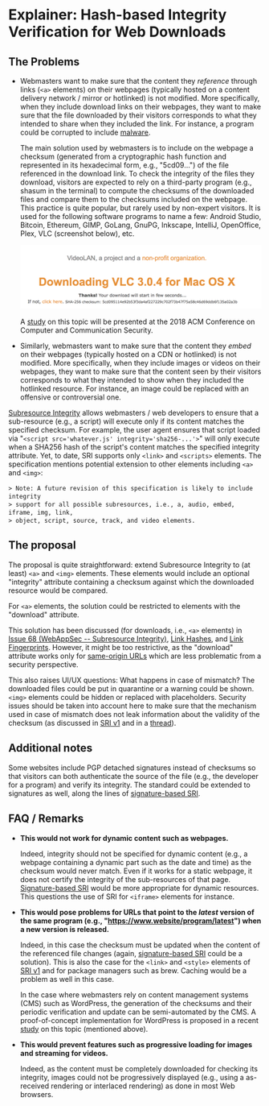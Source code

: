 # Explainer: Hash-based Integrity Verification for Web Downloads

## The Problems

*   Webmasters want to make sure that the content they _reference_  through links (`<a>` elements) on their webpages (typically hosted on a content delivery network / mirror or hotlinked) is not modified. More specifically, when they include download links on their webpages, they want to make sure that the file downloaded by their visitors corresponds to what they intended to share when they included the link. For instance, a program could be corrupted to include [malware][Keydnap].

	The main solution used by webmasters is to include on the webpage a checksum (generated from a cryptographic hash function and represented in its hexadecimal form, e.g., "5cd09...") of the file referenced in the download link. To check the integrity of the files they download, visitors are expected to rely on a third-party program (e.g., shasum in the terminal) to compute the checksums of the downloaded files and compare them to the checksums included on the webpage. This practice is quite popular, but rarely used by non-expert visitors. It is used for the following software programs to name a few: Android Studio, Bitcoin, Ethereum, GIMP, GoLang, GnuPG, Inkscape, IntelliJ, OpenOffice, Plex, VLC (screenshot below), etc.
	
	![Screenshot of VLC's download webpage featuring a SHA-1 checksum](vlc.png)

	A [study][CCS] on this topic will be presented at the 2018 ACM Conference on Computer and Communication Security.

*   Similarly, webmasters want to make sure that the content they _embed_ on their webpages (typically hosted on a CDN or hotlinked) is not modified. More specifically, when they include images or videos on their webpages, they want to make sure that the content seen by their visitors corresponds to what they intended to show when they included the hotlinked resource. For instance, an image could be replaced with an offensive or controversial one.

[Subresource Integrity][SRI] allows webmasters / web developers to ensure that a sub-resource (e.g., a script) will execute only
    if its content matches the specified checksum. For example, the user agent ensures that script loaded via
    "`<script src='whatever.js' integrity='sha256-...'>`" will only execute when a SHA256 hash of
    the script's content matches the specified integrity attribute. Yet, to date, SRI supports only `<link>` and `<scripts>` elements. The specification mentions potential extension to other elements including `<a>` and `<img>`:
    
    > Note: A future revision of this specification is likely to include integrity
    > support for all possible subresources, i.e., a, audio, embed, iframe, img, link,
    > object, script, source, track, and video elements.


## The proposal
The proposal is quite straightforward: extend Subresource Integrity to (at least) `<a>` and `<img>` elements. These elements would include an optional "integrity" attribute containing a checksum against which the downloaded resource would be compared.

For `<a>` elements, the solution could be restricted to elements with the "download" attribute. 

This solution has been discussed (for downloads, i.e., `<a>` elements) in [Issue 68 (WebAppSec -- Subresource Integrity)][SRI68], [Link Hashes][LinkHashes], and [Link Fingerprints][LinkFingerprints]. However, it might be too restrictive, as the "download" attribute works only for [same-origin URLs][download-same-origin] which are less problematic from a security perspective.

This also raises UI/UX questions: What happens in case of mismatch? The downloaded files could be put in quarantine or a warning could be shown. `<img>` elements could be hidden or replaced with placeholders. Security issues should be taken into account here to make sure that the mechanism used in case of mismatch does not leak information about the validity of the checksum (as discussed in [SRI v1][SRIcross] and in a [thread][SRI68]). 

## Additional notes

Some websites include PGP detached signatures instead of checksums so that visitors can both authenticate the source of the file (e.g., the developer for a program) and verify its integrity. The standard could be extended to signatures as well, along the lines of [signature-based SRI][signature-based-sri].

## FAQ / Remarks

* **This would not work for dynamic content such as webpages.**

	Indeed, integrity should not be specified for dynamic content (e.g., a webpage containing a dynamic part such as the date and time) as the checksum would never match. Even if it works for a static webpage, it does not certify the integrity of the sub-resources of that page. [Signature-based SRI][signature-based-sri] would be more appropriate for dynamic resources. This questions the use of SRI for `<iframe>` elements for instance.

* **This would pose problems for URLs that point to the _latest_ version of the same program (e.g., "https://www.website/program/latest") when a new version is released.**

	Indeed, in this case the checksum must be updated when the content of the referenced file changes (again, [signature-based SRI][signature-based-sri] could be a solution). This is also the case for the `<link>` and `<style>` elements of [SRI v1][SRI] and for package managers such as brew. Caching would be a problem as well in this case.

	In the case where webmasters rely on content management systems (CMS) such as WordPress, the generation of the checksums and their periodic verification and update can be semi-automated by the CMS. A proof-of-concept implementation for WordPress is proposed in a recent [study][CCS] on this topic (mentioned above).
	
* **This would prevent features such as progressive loading for images and streaming for videos.**

	Indeed, as the content must be completely downloaded for checking its integrity, images could not be progressively displayed (e.g., using a as-received rendering or interlaced rendering) as done in most Web browsers.

[Keydnap]: https://transmissionbt.com/keydnap_qa/
[SRI]: https://w3c.github.io/webappsec-subresource-integrity/
[download-same-origin]: https://developer.mozilla.org/en-US/docs/Web/HTML/Element/a
[SRI68]: https://github.com/w3c/webappsec-subresource-integrity/issues/68
[origin-policy]: https://wicg.github.io/origin-policy/
[CCS]: https://serval.unil.ch/resource/serval:BIB_9BD511E5C0D0.P001/REF
[LinkHashes]: https://wiki.whatwg.org/wiki/Link_Hashes
[LinkFingerprints]: http://www.gerv.net/security/link-fingerprints/
[signature-based-sri]: https://github.com/mikewest/signature-based-sri
[SRIcross]: https://w3c.github.io/webappsec-subresource-integrity/#cross-origin-data-leakage
